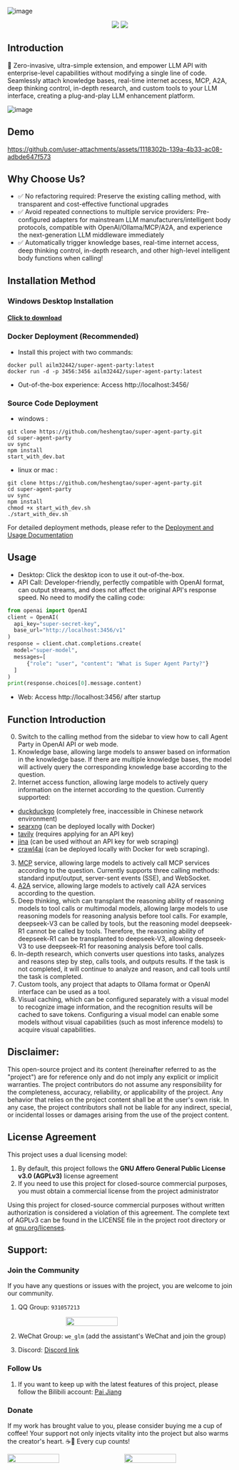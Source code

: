 ![image](static/source/agent_party.png)

<div align="center">
  <a href="./README_ZH.md"><img src="https://img.shields.io/badge/简体中文-d9d9d9"></a>
  <a href="./README.md"><img src="https://img.shields.io/badge/English-d9d9d9"></a>
</div>

## Introduction

🚀 Zero-invasive, ultra-simple extension, and empower LLM API with enterprise-level capabilities without modifying a single line of code. Seamlessly attach knowledge bases, real-time internet access, MCP, A2A, deep thinking control, in-depth research, and custom tools to your LLM interface, creating a plug-and-play LLM enhancement platform.

![image](static/source/image.png)

## Demo
https://github.com/user-attachments/assets/1118302b-139a-4b33-ac08-adbde647f573

## Why Choose Us?
- ✅ No refactoring required: Preserve the existing calling method, with transparent and cost-effective functional upgrades
- ✅ Avoid repeated connections to multiple service providers: Pre-configured adapters for mainstream LLM manufacturers/intelligent body protocols, compatible with OpenAI/Ollama/MCP/A2A, and experience the next-generation LLM middleware immediately
- ✅ Automatically trigger knowledge bases, real-time internet access, deep thinking control, in-depth research, and other high-level intelligent body functions when calling!

## Installation Method

### Windows Desktop Installation

#### **[Click to download](https://github.com/heshengtao/super-agent-party/releases/download/v0.1.2/Super-Agent-Party-Setup-0.1.2.exe)**

### Docker Deployment (Recommended)

- Install this project with two commands:
```shell
docker pull ailm32442/super-agent-party:latest
docker run -d -p 3456:3456 ailm32442/super-agent-party:latest
```

- Out-of-the-box experience: Access http://localhost:3456/

### Source Code Deployment

- windows :
```shell
git clone https://github.com/heshengtao/super-agent-party.git
cd super-agent-party
uv sync
npm install
start_with_dev.bat
```

- linux or mac :
```shell
git clone https://github.com/heshengtao/super-agent-party.git
cd super-agent-party
uv sync
npm install
chmod +x start_with_dev.sh
./start_with_dev.sh
```

For detailed deployment methods, please refer to the [Deployment and Usage Documentation](doc/install_config.md)

## Usage

- Desktop: Click the desktop icon to use it out-of-the-box.
- API Call: Developer-friendly, perfectly compatible with OpenAI format, can output streams, and does not affect the original API's response speed. No need to modify the calling code:
```python
from openai import OpenAI
client = OpenAI(
  api_key="super-secret-key",
  base_url="http://localhost:3456/v1"
)
response = client.chat.completions.create(
  model="super-model",
  messages=[
      {"role": "user", "content": "What is Super Agent Party?"}
  ]
)
print(response.choices[0].message.content)
```

- Web: Access http://localhost:3456/ after startup

## Function Introduction

0. Switch to the calling method from the sidebar to view how to call Agent Party in OpenAI API or web mode.
1. Knowledge base, allowing large models to answer based on information in the knowledge base. If there are multiple knowledge bases, the model will actively query the corresponding knowledge base according to the question.
2. Internet access function, allowing large models to actively query information on the internet according to the question. Currently supported:
- [duckduckgo](https://duckduckgo.com/) (completely free, inaccessible in Chinese network environment)
- [searxng](https://github.com/searxng/searxng) (can be deployed locally with Docker)
- [tavily](https://tavily.com/) (requires applying for an API key)
- [jina](https://github.com/jina-ai/jina) (can be used without an API key for web scraping)
- [crawl4ai](https://github.com/unclecode/crawl4ai) (can be deployed locally with Docker for web scraping).
3. [MCP](https://modelcontextprotocol.io/introduction) service, allowing large models to actively call MCP services according to the question. Currently supports three calling methods: standard input/output, server-sent events (SSE), and WebSocket.
4. [A2A](https://github.com/google/A2A) service, allowing large models to actively call A2A services according to the question.
5. Deep thinking, which can transplant the reasoning ability of reasoning models to tool calls or multimodal models, allowing large models to use reasoning models for reasoning analysis before tool calls. For example, deepseek-V3 can be called by tools, but the reasoning model deepseek-R1 cannot be called by tools. Therefore, the reasoning ability of deepseek-R1 can be transplanted to deepseek-V3, allowing deepseek-V3 to use deepseek-R1 for reasoning analysis before tool calls.
6. In-depth research, which converts user questions into tasks, analyzes and reasons step by step, calls tools, and outputs results. If the task is not completed, it will continue to analyze and reason, and call tools until the task is completed.
7. Custom tools, any project that adapts to Ollama format or OpenAI interface can be used as a tool.
8. Visual caching, which can be configured separately with a visual model to recognize image information, and the recognition results will be cached to save tokens. Configuring a visual model can enable some models without visual capabilities (such as most inference models) to acquire visual capabilities.

## Disclaimer:
This open-source project and its content (hereinafter referred to as the "project") are for reference only and do not imply any explicit or implicit warranties. The project contributors do not assume any responsibility for the completeness, accuracy, reliability, or applicability of the project. Any behavior that relies on the project content shall be at the user's own risk. In any case, the project contributors shall not be liable for any indirect, special, or incidental losses or damages arising from the use of the project content.

## License Agreement

This project uses a dual licensing model:
1. By default, this project follows the **GNU Affero General Public License v3.0 (AGPLv3)** license agreement
2. If you need to use this project for closed-source commercial purposes, you must obtain a commercial license from the project administrator

Using this project for closed-source commercial purposes without written authorization is considered a violation of this agreement. The complete text of AGPLv3 can be found in the LICENSE file in the project root directory or at [gnu.org/licenses](https://www.gnu.org/licenses/agpl-3.0.html).

## Support:

### Join the Community
If you have any questions or issues with the project, you are welcome to join our community.

1. QQ Group: `931057213`

<div style="display: flex; justify-content: center;">
    <img src="doc/image/Q群.jpg" style="width: 48%;" />
</div>

2. WeChat Group: `we_glm` (add the assistant's WeChat and join the group)

3. Discord: [Discord link](https://discord.gg/f2dsAKKr2V)

### Follow Us
1. If you want to keep up with the latest features of this project, please follow the Bilibili account: [Pai Jiang](https://space.bilibili.com/26978344)

### Donate
If my work has brought value to you, please consider buying me a cup of coffee! Your support not only injects vitality into the project but also warms the creator's heart. ☕💖 Every cup counts!
<div style="display:flex; justify-content:space-between;">
    <img src="doc/image/zhifubao.jpg" style="width: 48%;" />
    <img src="doc/image/wechat.jpg" style="width: 48%;" />
</div>